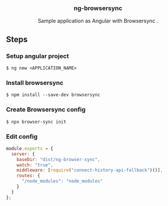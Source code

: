 <h3 align="center">ng-browsersync</h3>
<p align="center">Sample application as Angular with Browsersync .</p>

## Steps

### Setup angular project

```
$ ng new <APPLICATION_NAME>
```

### Install browsersync

```
$ npm install --save-dev browsersync
```

### Create Browsersync config

```
$ npx browser-sync init
```

### Edit config

```javascript:bs-config.js
module.exports = {
  server: {
    baseDir: "dist/ng-browser-sync",
    watch: "true",
    middleware: [require("connect-history-api-fallback")()],
    routes: {
      "/node_modules": "node_modules"
    }
  }
};
```
